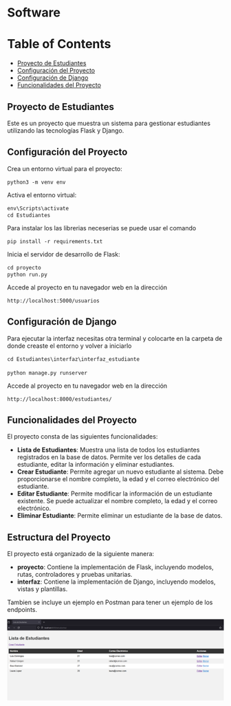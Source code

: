 # Software 

Table of Contents
=================

* [Proyecto de Estudiantes](#Proyecto-de-estudiantes)
* [Configuración del Proyecto](#configuracion-del-proyecto)
* [Configuración de Django ](#configuracion-de-django)
* [Funcionalidades del Proyecto ](#funcionalidades-del-proyecto)

## Proyecto de Estudiantes

Este es un proyecto que muestra un sistema para gestionar estudiantes utilizando las tecnologías Flask y Django.

## Configuración del Proyecto
Crea un entorno virtual para el proyecto:
```
python3 -m venv env
```
Activa el entorno virtual:
```
env\Scripts\activate
cd Estudiantes
```
Para instalar los las librerias neceserias se puede usar el comando 
```
pip install -r requirements.txt
```
Inicia el servidor de desarrollo de Flask:
```
cd proyecto
python run.py
```

Accede al proyecto en tu navegador web en la dirección 
```
http://localhost:5000/usuarios
```

## Configuración de Django

Para ejecutar la interfaz necesitas otra terminal y colocarte en la carpeta de donde creaste el entorno y volver a iniciarlo 
```
cd Estudiantes\interfaz\interfaz_estudiante

python manage.py runserver
```
Accede al proyecto en tu navegador web en la dirección 
```
http://localhost:8000/estudiantes/
```

## Funcionalidades del Proyecto

El proyecto consta de las siguientes funcionalidades:

- **Lista de Estudiantes**: Muestra una lista de todos los estudiantes registrados en la base de datos. Permite ver los detalles de cada estudiante, editar la información y eliminar estudiantes.
- **Crear Estudiante**: Permite agregar un nuevo estudiante al sistema. Debe proporcionarse el nombre completo, la edad y el correo electrónico del estudiante.
- **Editar Estudiante**: Permite modificar la información de un estudiante existente. Se puede actualizar el nombre completo, la edad y el correo electrónico.
- **Eliminar Estudiante**: Permite eliminar un estudiante de la base de datos.

## Estructura del Proyecto

El proyecto está organizado de la siguiente manera:

- **proyecto**: Contiene la implementación de Flask, incluyendo modelos, rutas, controladores y pruebas unitarias.
- **interfaz**: Contiene la implementación de Django, incluyendo modelos, vistas y plantillas.

Tambien se incluye un ejemplo en Postman para tener un ejemplo de los endpoints.

![alt text](image.png)